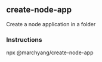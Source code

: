 ## create-node-app
Create a node application in a folder

### Instructions
npx @marchyang/create-node-app
